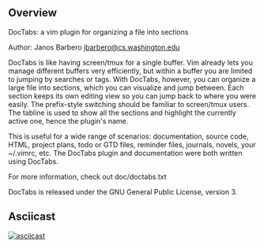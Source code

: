 Overview
--------

DocTabs: a vim plugin for organizing a file into sections

Author: Janos Barbero <jbarbero@cs.washington.edu>

DocTabs is like having screen/tmux for a single buffer. Vim already
lets you manage different buffers very efficiently, but within a
buffer you are limited to jumping by searches or tags. With DocTabs,
however, you can organize a large file into sections, which you can
visualize and jump between. Each section keeps its own editing view
so you can jump back to where you were easily. The prefix-style
switching should be familiar to screen/tmux users. The tabline is
used to show all the sections and highlight the currently active
one, hence the plugin's name.

This is useful for a wide range of scenarios: documentation, source
code, HTML, project plans, todo or GTD files, reminder files,
journals, novels, your ~/.vimrc, etc. The DocTabs plugin and
documentation were both written using DocTabs.

For more information, check out doc/doctabs.txt

DocTabs is released under the GNU General Public License, version 3.

Asciicast
---------

[![asciicast](https://asciinema.org/a/107382.png)](https://asciinema.org/a/107382)


